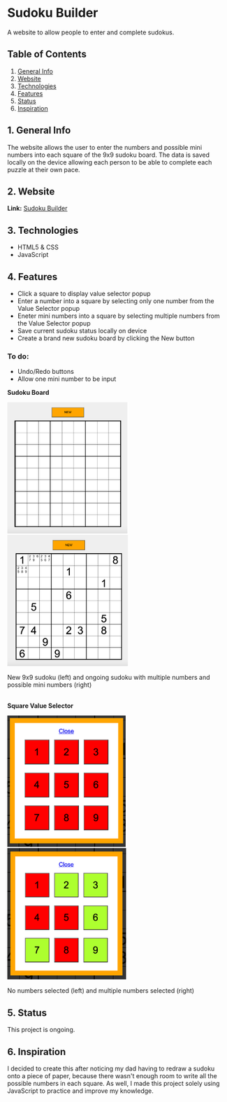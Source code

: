 # Sudoku Builder

A website to allow people to enter and complete sudokus.


## Table of Contents
1. [General Info](#1-general-info)
2. [Website](#2-website)
3. [Technologies](#3-technologies)
4. [Features](#4-features)
5. [Status](#5-status)
6. [Inspiration](#6-inspiration)


## 1. General Info
The website allows the user to enter the numbers and possible mini numbers into each square of the 9x9 sudoku board.  The data is saved locally on the device allowing each person to be able to complete each puzzle at their own pace.


## 2. Website
__Link:__ [Sudoku Builder](http://sudokubuilder.epizy.com/)


## 3. Technologies
- HTML5 & CSS
- JavaScript


## 4. Features
- Click a square to display value selector popup
- Enter a number into a square by selecting only one number from the Value Selector popup
- Eneter mini numbers into a square by selecting multiple numbers from the Value Selector popup
- Save current sudoku status locally on device
- Create a brand new sudoku board by clicking the New button


### To do:
- Undo/Redo buttons
- Allow one mini number to be input


__Sudoku Board__
<p float="left">
    <img src="./images/Sudoku_New.png" alt="Blank 9x9 Sudoku" height=300 width=auto />
    &nbsp; &nbsp; &nbsp;
    <img src="./images/Sudoku_Ongoing.png" alt="9x9 Sudoku with multiple random numbers and multiple mini numbers in some squares" height=300 width=auto />
</p>
New 9x9 sudoku (left) and ongoing sudoku with multiple numbers and possible mini numbers (right)

<br />
<br />

__Square Value Selector__
<p float="left">
    <img src="./images/Value_Selector_None.png" alt="Square value selector with nothing selected" height=300 width=auto />
    &nbsp; &nbsp; &nbsp;
    <img src="./images/Value_Selector_Multiple.png" alt="Square value selector with mulitple numbers selected" height=300 width=auto />
</p>
No numbers selected (left) and multiple numbers selected (right)


## 5. Status
This project is ongoing.


## 6. Inspiration
I decided to create this after noticing my dad having to redraw a sudoku onto a piece of paper, because there wasn't enough room to write all the possible numbers in each square.  As well, I made this project solely using JavaScript to practice and improve my knowledge. 
